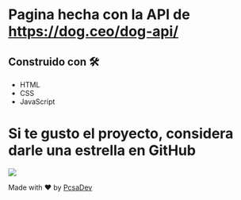 # Pagina hecha con la API de https://dog.ceo/dog-api/

## Construido con 🛠️

<ul>

<li>
  HTML
</li>

<li>
  CSS
</li>

<li>
  JavaScript
</li>

</ul> 

# Si te gusto el proyecto, considera darle una estrella en GitHub

<img src="https://i.pinimg.com/originals/b7/5f/2c/b75f2c027971a82e62447a836466aa34.gif"> </img>

Made with ❤️  by <a href="https://github.com/picsacoder">PcsaDev</a>
